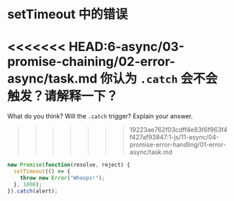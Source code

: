 # setTimeout 中的错误

<<<<<<< HEAD:6-async/03-promise-chaining/02-error-async/task.md
你认为 `.catch` 会不会触发？请解释一下？
=======
What do you think? Will the `.catch` trigger? Explain your answer.
>>>>>>> 19223ae762f03cdff4e83f6f963f4f427af93847:1-js/11-async/04-promise-error-handling/01-error-async/task.md

```js
new Promise(function(resolve, reject) {
  setTimeout(() => {
    throw new Error("Whoops!");
  }, 1000);
}).catch(alert);
```
